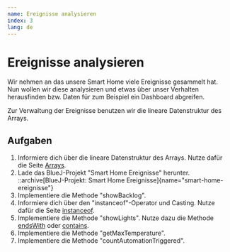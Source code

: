 ```yaml
---
name: Ereignisse analysieren
index: 3
lang: de
---
```


# Ereignisse analysieren

Wir nehmen an das unsere Smart Home viele Ereignisse gesammelt hat. Nun wollen wir diese analysieren und etwas über unser Verhalten herausfinden bzw. Daten für zum Beispiel ein Dashboard abgreifen.

Zur Verwaltung der Ereignisse benutzen wir die lineare Datenstruktur des Arrays.

## Aufgaben

1. Informiere dich über die lineare Datenstruktur des Arrays. Nutze dafür die Seite [Arrays](/oop/arrays).
2. Lade das BlueJ-Projekt "Smart Home Ereignisse" herunter.
::archive[BlueJ-Projekt: Smart Home Ereignisse]{name="smart-home-ereignisse"}
3. Implementiere die Methode "showBacklog".
4. Informiere dich über den "instanceof"-Operator und Casting. Nutze dafür die Seite [instanceof](https://www.learnj.de/doku.php?id=klassen2:casting:start).
5. Implementiere die Methode "showLights". Nutze dazu die Methode [endsWith](https://docs.oracle.com/javase/8/docs/api/java/lang/String.html#endsWith-java.lang.String-) oder [contains](https://docs.oracle.com/javase/8/docs/api/java/lang/String.html#contains-java.lang.CharSequence-).
6. Implementiere die Methode "getMaxTemperature".
7. Implementiere die Methode "countAutomationTriggered".


